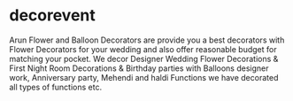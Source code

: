# decorevent
Arun Flower and Balloon Decorators are provide you a best decorators with Flower Decorators for your wedding and also offer reasonable budget for matching your pocket. We decor Designer Wedding Flower Decorations &amp; First Night Room Decorations &amp; Birthday parties with Balloons designer work, Anniversary party, Mehendi and haldi Functions we have decorated all types of functions etc.
